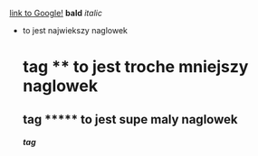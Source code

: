 [link to Google!](http://google.com)
**bald**
*italic*
* to jest najwiekszy naglowek <h1> tag
** to jest troche mniejszy naglowek <h2> tag
***** to jest supe maly naglowek <h5> tag
